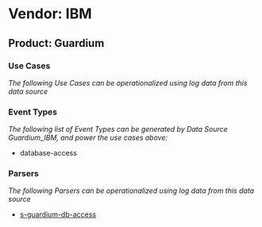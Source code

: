 Vendor: IBM
===========
Product: Guardium
-----------------

### Use Cases

_The following Use Cases can be operationalized using log data from this data source_



### Event Types

_The following list of Event Types can be generated by Data Source Guardium_IBM, and power the use cases above:_

- database-access


### Parsers

_The following Parsers can be operationalized using log data from this data source_

* [s-guardium-db-access](../Parsers/parserContent_s-guardium-db-access.md)
